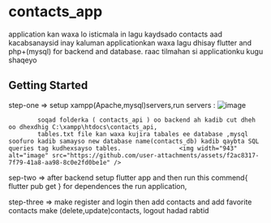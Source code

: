 # contacts_app
 application kan waxa lo isticmala in lagu kaydsado contacts aad kacabsanaysid inay kaluman
 applicationkan waxa lagu dhisay flutter and php+(mysql) for backend and database.
raac tilmahan si applicationku kugu shaqeyo 
## Getting Started
step-one => setup xampp(Apache,mysql)servers,run servers : 
![image](https://github.com/user-attachments/assets/457a3a26-8a60-462a-82dc-be38374fe643)

            soqad folderka ( contacts_api ) oo backend ah kadib cut dheh oo dhexdhig C:\xampp\htdocs\contacts_api,
            tables.txt file kan waxa kujira tabales ee database ,mysql soofuro kadib samayso new database name(contacts_db) kadib qaybta SQL queries tag kudhexsayso tables.                <img width="943" alt="image" src="https://github.com/user-attachments/assets/f2ac8317-7f79-41a8-aa98-8c0e2fd0be1e" />

sep-two =>  after backend setup flutter app and then run this commend{ flutter pub get } for dependences the run application,

step-three => make register and login then add contacts and add favorite contacts make (delete,update)contacts,
logout hadad rabtid

            
